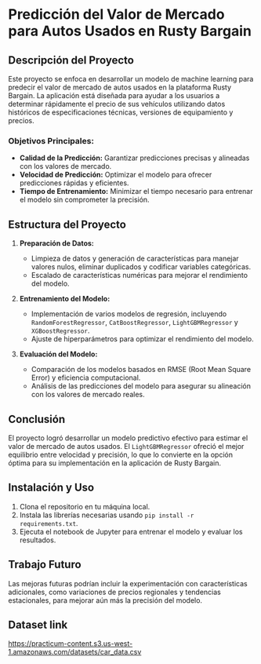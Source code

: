 # Predicción del Valor de Mercado para Autos Usados en Rusty Bargain

## Descripción del Proyecto

Este proyecto se enfoca en desarrollar un modelo de machine learning para predecir el valor de mercado de autos usados en la plataforma Rusty Bargain. La aplicación está diseñada para ayudar a los usuarios a determinar rápidamente el precio de sus vehículos utilizando datos históricos de especificaciones técnicas, versiones de equipamiento y precios.

### Objetivos Principales:
- **Calidad de la Predicción:** Garantizar predicciones precisas y alineadas con los valores de mercado.
- **Velocidad de Predicción:** Optimizar el modelo para ofrecer predicciones rápidas y eficientes.
- **Tiempo de Entrenamiento:** Minimizar el tiempo necesario para entrenar el modelo sin comprometer la precisión.

## Estructura del Proyecto

1. **Preparación de Datos:**
   - Limpieza de datos y generación de características para manejar valores nulos, eliminar duplicados y codificar variables categóricas.
   - Escalado de características numéricas para mejorar el rendimiento del modelo.

2. **Entrenamiento del Modelo:**
   - Implementación de varios modelos de regresión, incluyendo `RandomForestRegressor`, `CatBoostRegressor`, `LightGBMRegressor` y `XGBoostRegressor`.
   - Ajuste de hiperparámetros para optimizar el rendimiento del modelo.

3. **Evaluación del Modelo:**
   - Comparación de los modelos basados en RMSE (Root Mean Square Error) y eficiencia computacional.
   - Análisis de las predicciones del modelo para asegurar su alineación con los valores de mercado reales.

## Conclusión

El proyecto logró desarrollar un modelo predictivo efectivo para estimar el valor de mercado de autos usados. El `LightGBMRegressor` ofreció el mejor equilibrio entre velocidad y precisión, lo que lo convierte en la opción óptima para su implementación en la aplicación de Rusty Bargain.

## Instalación y Uso

1. Clona el repositorio en tu máquina local.
2. Instala las librerías necesarias usando `pip install -r requirements.txt`.
3. Ejecuta el notebook de Jupyter para entrenar el modelo y evaluar los resultados.

## Trabajo Futuro

Las mejoras futuras podrían incluir la experimentación con características adicionales, como variaciones de precios regionales y tendencias estacionales, para mejorar aún más la precisión del modelo.

## Dataset link
https://practicum-content.s3.us-west-1.amazonaws.com/datasets/car_data.csv
